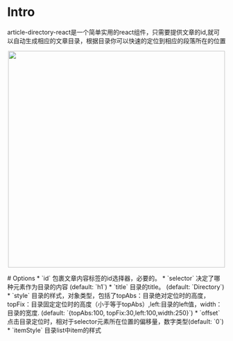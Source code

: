 # Intro
article-directory-react是一个简单实用的react组件，只需要提供文章的id,就可以自动生成相应的文章目录，根据目录你可以快速的定位到相应的段落所在的位置
<p align="center">
  <img width="500"src="https://thumbnail0.baidupcs.com/thumbnail/1e91b85bf466cc90ab5bbc9463007dd5?fid=286227274-250528-81362927890514&time=1506308400&rt=sh&sign=FDTAER-DCb740ccc5511e5e8fedcff06b081203-fMkQqOrh1fmH5VoImhb4ZFf7Ngs%3D&expires=8h&chkv=0&chkbd=0&chkpc=&dp-logid=6203646927238500653&dp-callid=0&size=c710_u400&quality=100&vuk=-&ft=video">
</p>
# Options  
  * `id` 包裹文章内容标签的id选择器，必要的。  
  * `selector` 决定了哪种元素作为目录的内容 (default: `h1`)  
  * `title` 目录的title。 (default: `Directory`)  
  * `style` 目录的样式，对象类型，包括了topAbs：目录绝对定位时的高度，topFix：目录固定定位时的高度（小于等于topAbs）,left:目录的left值，width：目录的宽度. (default: `{topAbs:100, topFix:30,left:100,width:250}`)  
  * `offset` 点击目录定位时，相对于selector元素所在位置的偏移量，数字类型(default: `0`)  
  * `itemStyle` 目录list中item的样式
